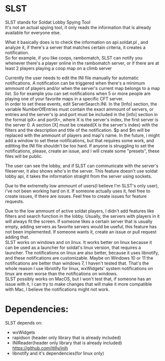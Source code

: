 # SLST

  SLST stands for Soldat Lobby Spying Tool  
It's not an actual spying tool, it only reads the information that is already available for everyone else.

  What it basically does is to check the information on api.soldat.pl , and analyze it, if there's a server that matches certain criteria, it creates a notification.  
So for example, if you like coops, rambomatch, SLST can notify you whenever there's a player online in the rambomatch server, or if there are at least 2 players playing a coop map on a climb server

Currently the user needs to edit the INI file manually for automatic notifications. A notification can be triggered when there's a minimum ammount of players and/or when the server's current map belongs to a map list. So for example you can set notifications when 5 or more people are playing one of your favorite maps in a specific CFT server.  
In order to set these events, edit ServerSearch.INI. In the [Info] section, the variable NumberOfEntries must contain the exact ammount of servers, or entries and the server's ip and port must be included in the [info] section in the format ipX= and portX=, where X is the server's index, the first server is the server 0. A section [X] must be created(X is the server's index) with the filters and the description and title of the notification. $p and $m will be replaced with the ammount of players and map's name. In the future, i might add a window to set these notifications, but that requires  some work, and editting the INI file shouldn't be too hard. If anyone is struggling to set the notifications, please, create an issue, and I will create some "presets", these files will be public.

The user can see the lobby, and if SLST can communicate with the server's fileserver, it also shows who's in the server. This feature doesn't use soldat lobby api, it takes the information straight from the server using sockets.

Due to the extremelly low ammount of users(I believe I'm SLST's only user), i've not been working hard on it. If someone actually uses it, feel free to create issues, if there are issues. Feel free to create issues for feature requests.

Due to the low ammount of active soldat players, I didn't add features like filters and search function in the lobby. Usually, the servers with players in it will always fit the screen. If someone likes a certain server that is usually empty, adding servers as favorite servers would be useful, this feature has not been implemented. If someone wants it, create an issue or pull request adding that.  
SLST works on windows and on linux. It works better on linux because it can be used as a launcher for soldat's linux version, that requires a launcher. The notifications on linux are also better, because it uses libnotify, and these notifications are customizable. Maybe on Windows 10 or 11 the notifications are better than windows 7, I haven't tested that. That's the whole reason I use libnotify for linux, wxWidgets' system notifications on linux are even worse than the notifications on windows.  
SLST possibly works on MacOS, but I won't test that, if someone has an issue with it, I can try to make changes that will make it more compatible with Mac, I believe the notifications might not work.

# Dependencies:
  SLST depends on:
  - wxWidgets  
  - rapidson (header only library that is already included)
  - INIReader(header only library that is already included) https://github.com/jtilly/inih
  - libnotify and it's dependencies(for linux only)
  

  
  
